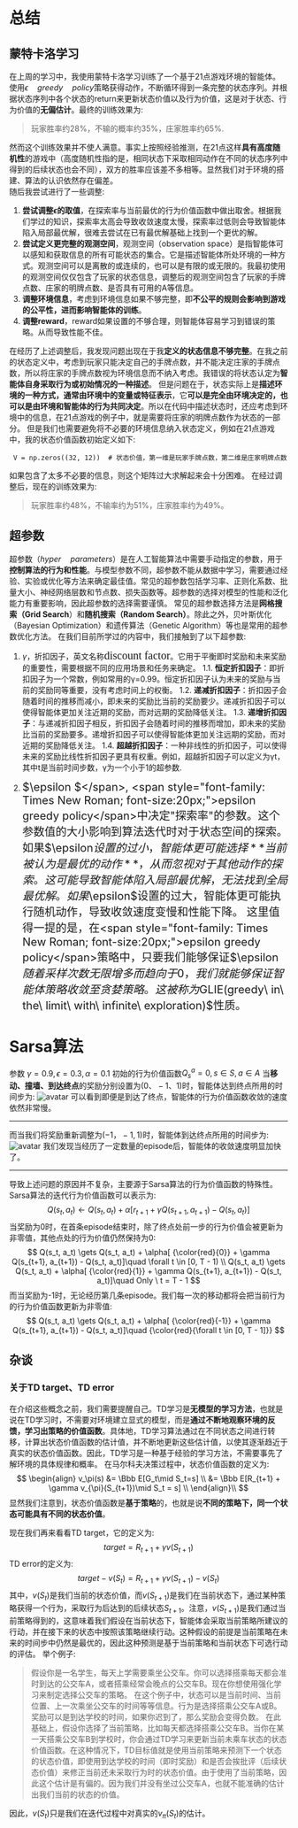 # 总结
## 蒙特卡洛学习
在上周的学习中，我使用蒙特卡洛学习训练了一个基于21点游戏环境的智能体。使用$\epsilon \quad greedy \quad policy$策略获得动作，不断循环得到一条完整的状态序列。并根据状态序列中各个状态的return来更新状态价值以及行为价值，这是对于状态、行为价值的**无偏估计**。最终的训练效果为:
> 玩家胜率约28%，不输的概率约35%，庄家胜率约65%.

然而这个训练效果并不使人满意。事实上按照经验推测，在21点这样**具有高度随机性**的游戏中（高度随机性指的是，相同状态下采取相同动作在不同的状态序列中得到的后续状态也会不同），双方的胜率应该差不多相等。显然我们对于环境的搭建、算法的认识依然存在偏差。
\
随后我尝试进行了一些调整:
1. **尝试调整$\epsilon$的取值**，在探索率与当前最优的行为价值函数中做出取舍。根据我们学过的知识，探索率太高会导致收敛速度太慢，探索率过低则会导致智能体陷入局部最优解，很难去尝试在已有最优解基础上找到一个更优的解。
2. **尝试定义更完整的观测空间**，观测空间（observation space）是指智能体可以感知和获取信息的所有可能状态的集合。它是描述智能体所处环境的一种方式。观测空间可以是离散的或连续的，也可以是有限的或无限的。我最初使用的观测空间仅仅包含了玩家的状态信息，调整后的观测空间包含了玩家的手牌点数、庄家的明牌点数、是否具有可用的A等信息。
3. **调整环境信息**，考虑到环境信息如果不够完整，即**不公平的规则会影响到游戏的公平性，进而影响智能体的训练**。
4. **调整reward**，reward如果设置的不够合理，则智能体容易学习到错误的策略。从而导致性能不佳。

在经历了上述调整后，我发现问题出现在于我**定义的状态信息不够完整**。在我之前的状态定义中，考虑到玩家只能决定自己的手牌点数，并不能决定庄家的手牌点数，所以将庄家的手牌点数视为环境信息而不纳入考虑。我错误的将状态认定为**智能体自身采取行为或初始情况的一种描述**。
但是问题在于，状态实际上是**描述环境的一种方式，通常由环境中的变量或特征表示**，它**可以是完全由环境决定的，也可以是由环境和智能体的行为共同决定**。所以在代码中描述状态时，还应考虑到环境中的信息，在21点游戏的例子中，就是需要将庄家的明牌点数作为状态的一部分。
但是我们也需要避免将不必要的环境信息纳入状态定义，例如在21点游戏中，我的状态价值函数初始定义如下:
```
 V = np.zeros((32, 12))  # 状态价值，第一维是玩家手牌点数，第二维是庄家明牌点数
```
如果包含了太多不必要的信息，则这个矩阵过大求解起来会十分困难。
在经过调整后，现在的训练效果为:
> 玩家胜率约48%，不输率约为51%，庄家胜率约为49%。
## 超参数
超参数（$hyper \quad parameters$）是在人工智能算法中需要手动指定的参数，用于**控制算法的行为和性能**。与模型参数不同，超参数不能从数据中学习，需要通过经验、实验或优化等方法来确定最佳值。常见的超参数包括学习率、正则化系数、批量大小、神经网络层数和节点数、损失函数等。超参数的选择对模型的性能和泛化能力有重要影响，因此超参数的选择需要谨慎。
常见的超参数选择方法是**网格搜索（Grid Search**）和**随机搜索（Random Search）**。除此之外，贝叶斯优化（Bayesian Optimization）和遗传算法（Genetic Algorithm）等也是常用的超参数优化方法。
在我们目前所学过的内容中，我们接触到了以下超参数:

1. $\gamma$，折扣因子，英文名称<span style="font-family: Times New Roman; font-size:20px;">discount factor</span>。它用于平衡即时奖励和未来奖励的重要性，需要根据不同的应用场景和任务来确定。
1.1. **恒定折扣因子**：即折扣因子为一个常数，例如常用的γ=0.99。恒定折扣因子认为未来的奖励与当前的奖励同等重要，没有考虑时间上的权衡。
1.2. **递减折扣因子**：折扣因子会随着时间的推移而减小，即未来的奖励比当前的奖励要少。递减折扣因子可以使得智能体更加关注近期的奖励，而对远期的奖励降低关注。
1.3. **递增折扣因子**：与递减折扣因子相反，折扣因子会随着时间的推移而增加，即未来的奖励比当前的奖励要多。递增折扣因子可以使得智能体更加关注远期的奖励，而对近期的奖励降低关注。
1.4. **超越折扣因子**：一种非线性的折扣因子，可以使得未来的奖励比线性折扣因子更具有权重。例如，超越折扣因子可以定义为γt，其中t是当前时间步数，γ为一个小于1的超参数.

2. <span style="font-size:20px;">$\epsilon $</span>, <span style="font-family: Times New Roman; font-size:20px;">epsilon greedy policy</span>中决定"探索率"的参数。这个参数值的大小影响到算法迭代时对于状态空间的探索。如果$\epsilon$设置的过小，智能体更可能选择**当前被认为是最优的动作**，从而忽视对于其他动作的探索。这可能导致智能体陷入局部最优解，无法找到全局最优解。如果$\epsilon$设置的过大，智能体更可能执行随机动作，导致收敛速度变慢和性能下降。
这里值得一提的是，在<span style="font-family: Times New Roman; font-size:20px;">epsilon greedy policy</span>策略中，只要我们能够保证$\epsilon$随着采样次数无限增多而趋向于0，我们就能够保证智能体策略收敛至贪婪策略。这被称为$GLIE(greedy\ in\ the\ limit\ with\ infinite\ exploration)$性质。


# Sarsa算法
参数 $\gamma = 0.9, \epsilon = 0.3, \alpha = 0.1$
初始的行为价值函数$Q_s^a = 0, s \in S, a \in A$
当**移动、撞墙、到达终点**的奖励分别设置为$(0、-1、1)$时，智能体达到终点所用的时间步为:
![avatar](/GridWind/images/Sarsa_r0.png)
可以看到即便是到达了终点，智能体的行为价值函数收敛的速度依然非常慢。

---
而当我们将奖励重新调整为$(-1，-1, 1)$时，智能体到达终点所用的时间步为:
![avatar](/GridWind/images/Sarsa_r1.png)
我们发现当经历了一定数量的episode后，智能体的收敛速度明显加快了。

---
导致上述问题的原因并不复杂，主要源于Sarsa算法的行为价值函数的特殊性。
Sarsa算法的迭代行为价值函数可以表示为:
$$
Q(s_t, a_t) \gets Q(s_t, a_t) + \alpha[r_{t+1} + \gamma Q(s_{t+1}, a_{t+1}) - Q(s_t, a_t)]
$$
当奖励为0时，在首条episode结束时，除了终点处前一步的行为价值会被更新为非零值，其他点处的行为价值仍然保持为0:
$$
Q(s_t, a_t) \gets Q(s_t, a_t) + \alpha[ {\color{red}{0}} + \gamma Q(s_{t+1}, a_{t+1}) - Q(s_t, a_t)]\quad  \forall t \in [0, T - 1) \\
Q(s_t, a_t) \gets Q(s_t, a_t) + \alpha[ {\color{red}{1}} + \gamma Q(s_{t+1}, a_{t+1}) - Q(s_t, a_t)]\quad Only \ t = T - 1
$$
而当奖励为-1时，无论经历第几条episode。我们每一次的移动都将会把当前行为的行为价值函数更新为非零值:
$$
Q(s_t, a_t) \gets Q(s_t, a_t) + \alpha[ {\color{red}{-1}} + \gamma Q(s_{t+1}, a_{t+1}) - Q(s_t, a_t)]\quad  {\color{red}{\forall t \in [0, T - 1]}}
$$

## 杂谈
### 关于TD target、TD error
在介绍这些概念之前，我们需要提醒自己。TD学习是**无模型的学习方法**，也就是说在TD学习时，不需要对环境建立显式的模型，而是**通过不断地观察环境的反馈，学习出策略的价值函数**。具体地，TD学习算法通过在不同状态之间进行转移，计算出状态价值函数的估计值，并不断地更新这些估计值，以使其逐渐趋近于真实的状态价值函数。因此，TD学习是一种基于经验的学习方法，不需要事先了解环境的具体规律和概率。
在马尔科夫决策过程中，状态价值函数的定义为:
$$
\begin{align}
v_\pi(s) &= \Bbb E[G_t\mid S_t=s] \\
&= \Bbb E[R_{t+1} + \gamma v_{\pi}(S_{t+1})\mid S_t = s] \\
\end{align}\\
$$
显然我们注意到，状态价值函数是**基于策略**的，也就是说**不同的策略下，同一个状态可能具有不同的状态价值**。

现在我们再来看看TD target，它的定义为:
$$
target = R_{t+1} + \gamma v(S_{t+1})
$$
TD error的定义为:
$$
target - v(S_t) = R_{t+1} + \gamma v(S_{t+1}) - v(S_t)
$$
其中，$v(S_t)$是我们当前的状态价值，而$v(S_{t+1})$是我们在当前状态下，通过某种策略获得一个行为，采取行为后达到的后续状态$S_{t+1}$。注意，$v(S_{t+1})$是我们通过当前策略得到的，这意味着我们假设在当前状态下，智能体会采取当前策略所建议的行动，并在接下来的状态中按照该策略继续行动。这种假设的前提是当前策略在未来的时间步中仍然是最优的，因此这种预测是基于当前策略和当前状态下可选行动的评估。
举个例子:
> 假设你是一名学生，每天上学需要乘坐公交车。你可以选择搭乘每天都会准时到达的公交车A，或者搭乘经常会晚点的公交车B。现在你想使用强化学习来制定选择公交车的策略。
在这个例子中，状态可以是当前时间、当前位置、上一次乘坐公交车的时间等等信息。行为是选择搭乘公交车A或B。奖励可以是到达学校的时间，如果你迟到了，那么奖励会变得负数。
在此基础上，假设你选择了当前策略，比如每天都选择搭乘公交车B。当你在某一天搭乘公交车B到学校时，你会通过TD学习来更新当前未乘车状态的状态价值函数。在这种情况下，TD目标值就是使用当前策略来预测下一个状态的状态价值，即使用到达学校的时间（即时奖励）和是否会挨批评（后续状态价值）来修正当前还未采取行为时的状态价值。由于使用了当前策略，因此这个估计是有偏的。因为我们并没有坐过公交车A，也就不能准确的估计出我们当前的状态的价值。

因此，$v(S_t)$只是我们在迭代过程中对真实的$v_\pi(S_t)$的估计。